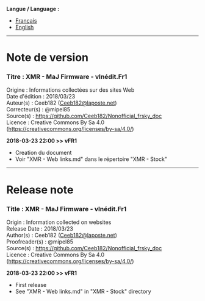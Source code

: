 **Langue / Language :**
- [Français](#FR)
- [English](#EN)

--------------------------------------------------------------------------------------

<a name="FR"></a>
# Note de version

### Titre : XMR - MaJ Firmware - vInédit.Fr1  
Origine : Informations collectées sur des sites Web  
Date d'édition : 2018/03/23  
Auteur(s) : Ceeb182 (Ceeb182@laposte.net)  
Correcteur(s) : @mipel85  
Source(s) : https://github.com/Ceeb182/Nonofficial_frsky_doc  
Licence : Creative Commons By Sa 4.0 (https://creativecommons.org/licenses/by-sa/4.0/)  


**2018-03-23 22:00 >> vFR1**
- Creation du document  
- Voir "XMR - Web links.md" dans le répertoire "XMR - Stock"



--------------------------------------------------------------------------------------

<a name="EN"></a>
# Release note

### Title : XMR - MaJ Firmware - vInédit.Fr1  
Origin : Information collected on websites  
Release Date : 2018/03/23  
Author(s) : Ceeb182 (Ceeb182@laposte.net)  
Proofreader(s) : @mipel85  
Source(s) : https://github.com/Ceeb182/Nonofficial_frsky_doc  
Licence : Creative Commons By Sa 4.0 (https://creativecommons.org/licenses/by-sa/4.0/)  


**2018-03-23 22:00 >> vFR1**
- First release  
- See "XMR - Web links.md" in "XMR - Stock" directory
